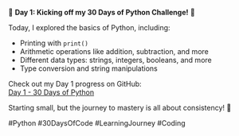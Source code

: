 🚀 **Day 1: Kicking off my 30 Days of Python Challenge!** 🐍

Today, I explored the basics of Python, including:
- Printing with `print()`
- Arithmetic operations like addition, subtraction, and more
- Different data types: strings, integers, booleans, and more
- Type conversion and string manipulations

Check out my Day 1 progress on GitHub:  
[Day 1 - 30 Days of Python](https://github.com/xDweeb/30-days-of-python/tree/a0c765a336e3b7fe13f8bfdbca2f3ede5c741e1e/Day-1)

Starting small, but the journey to mastery is all about consistency! 💪

#Python #30DaysOfCode #LearningJourney #Coding
